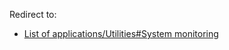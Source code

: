 Redirect to:

*   [List of applications/Utilities#System monitoring](/index.php/List_of_applications/Utilities#System_monitoring "List of applications/Utilities")